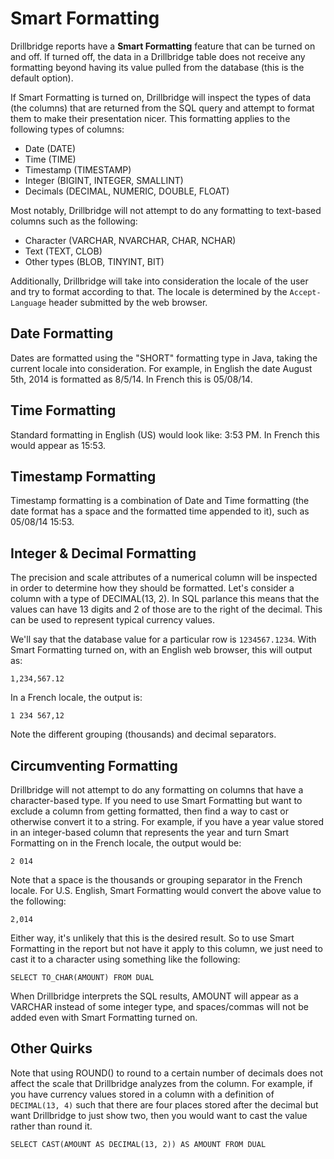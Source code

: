 # Smart Formatting

Drillbridge reports have a __Smart Formatting__ feature that can be turned on 
and off. If turned off, the data in a Drillbridge table does not receive any
formatting beyond having its value pulled from the database (this is the default
option).

If Smart Formatting is turned on, Drillbridge will inspect the types of data 
(the columns) that are returned from the SQL query and attempt to format them
to make their presentation nicer. This formatting applies to the following types
of columns:

* Date (DATE)
* Time (TIME)
* Timestamp (TIMESTAMP)
* Integer (BIGINT, INTEGER, SMALLINT)
* Decimals (DECIMAL, NUMERIC, DOUBLE, FLOAT)

Most notably, Drillbridge will not attempt to do any formatting to text-based
columns such as the following:

* Character (VARCHAR, NVARCHAR, CHAR, NCHAR)
* Text (TEXT, CLOB)
* Other types (BLOB, TINYINT, BIT)

Additionally, Drillbridge will take into consideration the locale of the user 
and try to format according to that. The locale is determined by the 
`Accept-Language` header submitted by the web browser.

## Date Formatting

Dates are formatted using the "SHORT" formatting type in Java, taking the 
current locale into consideration. For example, in English the date August 5th,
2014 is formatted as 8/5/14. In French this is 05/08/14.

## Time Formatting

Standard formatting in English (US) would look like: 3:53 PM. In French this
would appear as 15:53.

## Timestamp Formatting

Timestamp formatting is a combination of Date and Time formatting (the date 
format has a space and the formatted time appended to it), such as 05/08/14
15:53.

## Integer & Decimal Formatting

The precision and scale attributes of a numerical column will be inspected in 
order to determine how they should be formatted. Let's consider a column with a
type of DECIMAL(13, 2). In SQL parlance this means that the values can have 13
digits and 2 of those are to the right of the decimal. This can be used to 
represent typical currency values.

We'll say that the database value for a particular row is `1234567.1234`. With
Smart Formatting turned on, with an English web browser, this will output as:

	1,234,567.12

In a French locale, the output is:

	1 234 567,12 

Note the different grouping (thousands) and decimal separators.


## Circumventing Formatting

Drillbridge will not attempt to do any formatting on columns that have a
character-based type. If you need to use Smart Formatting but want to exclude
a column from getting formatted, then find a way to cast or otherwise convert
it to a string. For example, if you have a year value stored in an integer-based
column that represents the year and turn Smart Formatting on in the French 
locale, the output would be:

	2 014
	
Note that a space is the thousands or grouping separator in the French locale.
For U.S. English, Smart Formatting would convert the above value to the 
following:

	2,014
	
Either way, it's unlikely that this is the desired result. So to use Smart
Formatting in the report but not have it apply to this column, we just need to
cast it to a character using something like the following:

	SELECT TO_CHAR(AMOUNT) FROM DUAL
	
When Drillbridge interprets the SQL results, AMOUNT will appear as a VARCHAR 
instead of some integer type, and spaces/commas will not be added even with
Smart Formatting turned on.

## Other Quirks

Note that using ROUND() to round to a certain number of decimals does not affect
the scale that Drillbridge analyzes from the column. For example, if you have 
currency values stored in a column with a definition of `DECIMAL(13, 4)` such
that there are four places stored after the decimal but want Drillbridge to just
show two, then you would want to cast the value rather than round it. 

	SELECT CAST(AMOUNT AS DECIMAL(13, 2)) AS AMOUNT FROM DUAL
	
